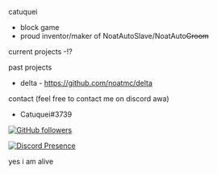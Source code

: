 catuquei
- block game 
- proud inventor/maker of NoatAutoSlave/NoatAuto~~Groom~~

current projects
-!?

past projects
- delta - https://github.com/noatmc/delta


contact (feel free to contact me on discord awa)
- Catuquei#3739

[![GitHub followers](https://img.shields.io/github/followers/Catuquei.svg?style=social&label=Followers)](https://github.com/Catuquei?tab=followers)


[![Discord Presence](https://lanyard.cnrad.dev/api/531501086855397377)](https://discord.com/users/531501086855397377)

yes i am alive


